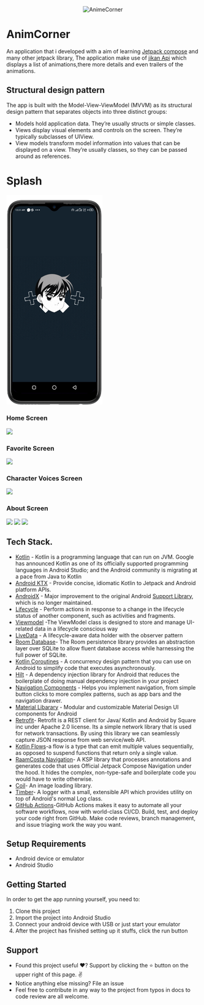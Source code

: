 <p align="center"><img src="project/the-goals.png" alt="AnimeCorner" height="250px"></p>

# AnimCorner
An application that i developed with a aim of learning [Jetpack compose](https://developer.android.com/jetpack/compose?gclid=Cj0KCQjwlemWBhDUARIsAFp1rLVEasIdkuT4ctD9QlZypDNFdoY-yRXDP_QQ8mE75u7P20MBBzuQiW8aAs5AEALw_wcB&gclsrc=aw.ds) and many other jetpack library, The application make use of [jikan Api](https://jikan.moe/) which displays a list of animations,there more details and even trailers of the animations.

## Structural design pattern
The app is built with the Model-View-ViewModel (MVVM) as its structural design pattern that separates objects into three distinct groups:
  - Models hold application data. They’re usually structs or simple classes.
  - Views display visual elements and controls on the screen. They’re typically subclasses of UIView.
  - View models transform model information into values that can be displayed on a view. They’re usually classes, so they can be passed around as references.

# Splash
<img src="project/splash.png" width="250"/>

### Home Screen
<img src="project/shimmer.png" width="250"/> 

### Favorite Screen
<img src="project/goal.png" width="250"/> 

### Character Voices Screen
<img src="project/goal.png" width="250"/> 

### About Screen
<img src="project/add_goal.png" width="250"/> <img src="project/marking_goals.png" width="250"/> <img src="project/achieved.png" width="250"/>


## Tech Stack.
- [Kotlin](https://developer.android.com/kotlin) - Kotlin is a programming language that can run on JVM. Google has announced Kotlin as one of its officially supported programming languages in Android Studio; and the Android community is migrating at a pace from Java to Kotlin
- [Android KTX](https://developer.android.com/kotlin/ktx.html) - Provide concise, idiomatic Kotlin to Jetpack and Android platform APIs.
- [AndroidX](https://developer.android.com/jetpack/androidx) - Major improvement to the original Android [Support Library](https://developer.android.com/topic/libraries/support-library/index), which is no longer maintained.
- [Lifecycle](https://developer.android.com/topic/libraries/architecture/lifecycle) - Perform actions in response to a change in the lifecycle status of another component, such as activities and fragments.
- [Viewmodel](https://developer.android.com/topic/libraries/architecture/viewmodel) -The ViewModel class is designed to store and manage UI-related data in a lifecycle conscious way
- [LiveData](https://developer.android.com/topic/libraries/architecture/livedata) -  A lifecycle-aware data holder with the observer pattern
- [Room Database](https://developer.android.com/training/data-storage/room)- The Room persistence library provides an abstraction layer over SQLite to allow fluent database access while harnessing the full power of SQLite.
- [Kotlin Coroutines](https://developer.android.com/kotlin/coroutines) - A concurrency design pattern that you can use on Android to simplify code that executes asynchronously.
- [Hilt](https://developer.android.com/training/dependency-injection/hilt-android) -  A dependency injection library for Android that reduces the boilerplate of doing manual dependency injection in your project
- [Navigation Components](https://developer.android.com/guide/navigation/navigation-getting-started) -  Helps you implement navigation, from simple button clicks to more complex patterns, such as app bars and the navigation drawer.
- [Material Libarary](https://material.io/develop/android) -  Modular and customizable Material Design UI components for Android
- [Retrofit](https://square.github.io/retrofit/)- Retrofit is a REST client for Java/ Kotlin and Android by Square inc under Apache 2.0 license. Its a simple network library that is used for network transactions. By using this library we can seamlessly capture JSON response from web service/web API.
- [Kotlin Flows](https://developer.android.com/kotlin/flow)-a flow is a type that can emit multiple values sequentially, as opposed to suspend functions that return only a single value.
- [RaamCosta Navigation](https://composedestinations.rafaelcosta.xyz/)- A KSP library that processes annotations and generates code that uses Official Jetpack Compose Navigation under the hood. It hides the complex, non-type-safe and boilerplate code you would have to write otherwise.
- [Coil](https://coil-kt.github.io/coil/compose/)- An image loading library.
- [Timber](https://github.com/JakeWharton/timber)- A logger with a small, extensible API which provides utility on top of Android's normal Log class.
- [GitHub Actions](https://github.com/features/actions)-GitHub Actions makes it easy to automate all your software workflows, now with world-class CI/CD. Build, test, and deploy your code right from GitHub. Make code reviews, branch management, and issue triaging work the way you want.



## Setup Requirements
- Android device or emulator
- Android Studio

## Getting Started
In order to get the app running yourself, you need to:

1.  Clone this project
2.  Import the project into Android Studio
3.  Connect your android device with USB or just start your emulator
4.  After the project has finished setting up it stuffs, click the run button

## Support
- Found this project useful ❤️? Support by clicking the ⭐️ button on the upper right of this page. ✌️
- Notice anything else missing? File an issue
- Feel free to contribute in any way to the project from typos in docs to code review are all welcome.
